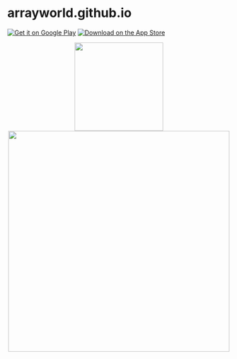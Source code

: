 # arrayworld.github.io
[![Get it on Google Play](https://upload.wikimedia.org/wikipedia/commons/7/78/Google_Play_Store_badge_EN.svg)](https://play.google.com/store/apps/details?id=com.kiloo.subwaysurf)
[![Download on the App Store](https://developer.apple.com/assets/elements/badges/download-on-the-app-store.svg)](https://apps.apple.com/app/id512939461)
<p align="center">
  <a href="https://play.google.com/store/apps/details?id=com.kiloo.subwaysurf">
    <img src="https://upload.wikimedia.org/wikipedia/commons/7/78/Google_Play_Store_badge_EN.svg" width="200">
  </a>
  <a href="https://apps.apple.com/app/id512939461">
    <img src="https://developer.apple.com/assets/elements/badges/download-on-the-app-store.svg" width="500">
  </a>
</p>
